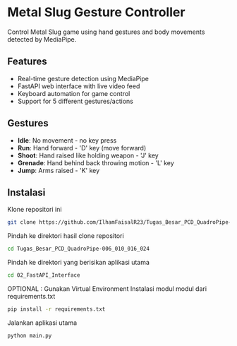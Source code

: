 # Metal Slug Gesture Controller

Control Metal Slug game using hand gestures and body movements detected by MediaPipe.

## Features
- Real-time gesture detection using MediaPipe
- FastAPI web interface with live video feed
- Keyboard automation for game control
- Support for 5 different gestures/actions

## Gestures
- **Idle**: No movement - no key press
- **Run**: Hand forward - 'D' key (move forward)
- **Shoot**: Hand raised like holding weapon - 'J' key
- **Grenade**: Hand behind back throwing motion - 'L' key  
- **Jump**: Arms raised - 'K' key

## Instalasi
Klone repositori ini
```bash
git clone https://github.com/IlhamFaisalR23/Tugas_Besar_PCD_QuadroPipe-006_010_016_024.git
```
Pindah ke direktori hasil clone repositori
```bash
cd Tugas_Besar_PCD_QuadroPipe-006_010_016_024
```
Pindah ke direktori yang berisikan aplikasi utama
```bash
cd 02_FastAPI_Interface
```
OPTIONAL : Gunakan Virtual Environment
Instalasi modul modul dari requirements.txt
```bash
pip install -r requirements.txt
```
Jalankan aplikasi utama
```bash
python main.py
```